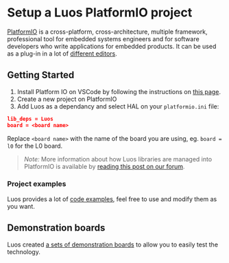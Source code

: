 # Setup a Luos PlatformIO project

<a href="https://platformio.org/" target="_blank">PlatformIO</a> is a cross-platform, cross-architecture, multiple framework, professional tool for embedded systems engineers and for software developers who write applications for embedded products. It can be used as a plug-in in a lot of <a href="https://docs.platformio.org/en/latest/integration/ide/index.html#desktop-ide" target="_blank">different editors</a>.

## Getting Started
 1. Install Platform IO on VSCode by following the instructions on <a href="https://platformio.org/platformio-ide" target="_blank">this page</a>.
 2. Create a new project on PlatformIO
 3. Add Luos as a dependancy and select HAL on your `platformio.ini` file:

```Json
lib_deps = Luos
board = <board name>
```
Replace `<board name>` with the name of the board you are using, eg. `board = l0` for the L0 board.

> *Note:* More information about how Luos libraries are managed into PlatformIO is available by <a href="https://community.luos.io/t/how-to-link-luos-with-platformio/303" target="\_blank">reading this post on our forum</a>.

### Project examples
Luos provides a lot of <a href="https://github.com/Luos-io/Examples/tree/master/Projects" target="_blank">code examples</a>, feel free to use and modify them as you want.

## Demonstration boards
Luos created [a sets of demonstration boards](../../demo_boards/boards-list.md) to allow you to easily test the technology.

